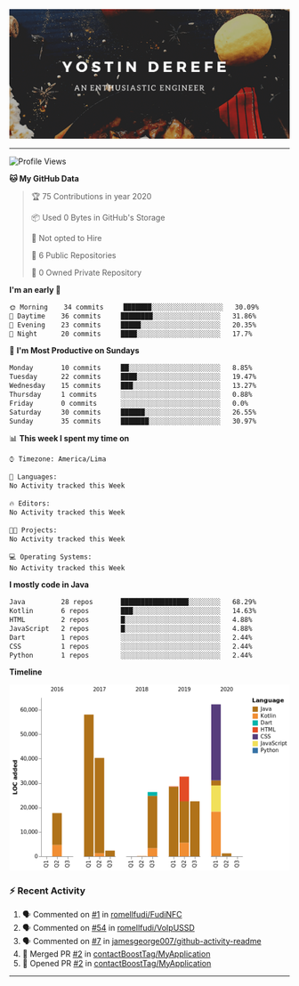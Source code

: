 <!-- https://www.canva.com/folder/all-designs -->
<img src="https://raw.githubusercontent.com/contactBoostTag/contactBoostTag/master/An%20enthusiastic%20engineer.png" alt="banner" />

---
<!--START_SECTION:waka-->
![Profile Views](http://img.shields.io/badge/Profile%20Views-459-blue)

**🐱 My GitHub Data** 

> 🏆 75 Contributions in year 2020
 > 
> 📦 Used 0 Bytes in GitHub's Storage 
 > 
> 🚫 Not opted to Hire
 > 
> 📜 6 Public Repositories 
 > 
> 🔑 0 Owned Private Repository 
 > 
**I'm an early 🐤** 

```text
🌞 Morning    34 commits     ███████░░░░░░░░░░░░░░░░░░   30.09% 
🌆 Daytime    36 commits     ████████░░░░░░░░░░░░░░░░░   31.86% 
🌃 Evening    23 commits     █████░░░░░░░░░░░░░░░░░░░░   20.35% 
🌙 Night      20 commits     ████░░░░░░░░░░░░░░░░░░░░░   17.7%

```
📅 **I'm Most Productive on Sundays** 

```text
Monday       10 commits     ██░░░░░░░░░░░░░░░░░░░░░░░   8.85% 
Tuesday      22 commits     ████░░░░░░░░░░░░░░░░░░░░░   19.47% 
Wednesday    15 commits     ███░░░░░░░░░░░░░░░░░░░░░░   13.27% 
Thursday     1 commits      ░░░░░░░░░░░░░░░░░░░░░░░░░   0.88% 
Friday       0 commits      ░░░░░░░░░░░░░░░░░░░░░░░░░   0.0% 
Saturday     30 commits     ██████░░░░░░░░░░░░░░░░░░░   26.55% 
Sunday       35 commits     ███████░░░░░░░░░░░░░░░░░░   30.97%

```


📊 **This week I spent my time on** 

```text
⌚︎ Timezone: America/Lima

💬 Languages: 
No Activity tracked this Week

🔥 Editors: 
No Activity tracked this Week

🐱‍💻 Projects: 
No Activity tracked this Week

💻 Operating Systems: 
No Activity tracked this Week

```

**I mostly code in Java** 

```text
Java         28 repos       █████████████████░░░░░░░░   68.29% 
Kotlin       6 repos        ███░░░░░░░░░░░░░░░░░░░░░░   14.63% 
HTML         2 repos        █░░░░░░░░░░░░░░░░░░░░░░░░   4.88% 
JavaScript   2 repos        █░░░░░░░░░░░░░░░░░░░░░░░░   4.88% 
Dart         1 repos        ░░░░░░░░░░░░░░░░░░░░░░░░░   2.44% 
CSS          1 repos        ░░░░░░░░░░░░░░░░░░░░░░░░░   2.44% 
Python       1 repos        ░░░░░░░░░░░░░░░░░░░░░░░░░   2.44%

```


**Timeline**

![Chart not found](https://github.com/contactBoostTag/contactBoostTag/blob/master/charts/bar_graph.png) 


<!--END_SECTION:waka-->

### :zap: Recent Activity

<!--START_SECTION:activity-->
1. 🗣 Commented on [#1](https://github.com//romellfudi/FudiNFC/issues/1) in [romellfudi/FudiNFC](https://github.com//romellfudi/FudiNFC)
2. 🗣 Commented on [#54](https://github.com//romellfudi/VoIpUSSD/issues/54) in [romellfudi/VoIpUSSD](https://github.com//romellfudi/VoIpUSSD)
3. 🗣 Commented on [#7](https://github.com//jamesgeorge007/github-activity-readme/issues/7) in [jamesgeorge007/github-activity-readme](https://github.com//jamesgeorge007/github-activity-readme)
4. 🎉 Merged PR [#2](https://github.com//contactBoostTag/MyApplication/pull/2) in [contactBoostTag/MyApplication](https://github.com//contactBoostTag/MyApplication)
5. 💪 Opened PR [#2](https://github.com//contactBoostTag/MyApplication/pull/2) in [contactBoostTag/MyApplication](https://github.com//contactBoostTag/MyApplication)
<!--END_SECTION:activity-->
---
